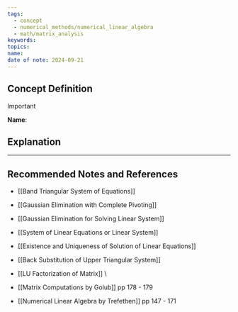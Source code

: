 ```yaml
---
tags:
  - concept
  - numerical_methods/numerical_linear_algebra
  - math/matrix_analysis
keywords: 
topics: 
name: 
date of note: 2024-09-21
---
```


## Concept Definition

>[!important]
>**Name**: 



## Explanation





-----------
##  Recommended Notes and References


- [[Band Triangular System of Equations]]

- [[Gaussian Elimination with Complete Pivoting]]
- [[Gaussian Elimination for Solving Linear System]]
- [[System of Linear Equations or Linear System]]
- [[Existence and Uniqueness of Solution of Linear Equations]]
- [[Back Substitution of Upper Triangular System]]
- [[LU Factorization of Matrix]]
\

- [[Matrix Computations by Golub]] pp 178 - 179
- [[Numerical Linear Algebra by Trefethen]] pp 147 - 171 